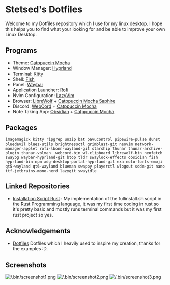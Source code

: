 
# Stetsed's Dotfiles

Welcome to my Dotfiles repository which I use for my linux desktop. I hope this helps you to find what your looking for and be able to improve your own Linux Desktop.

## Programs

- Theme: [Catppuccin Mocha](https://github.com/catppuccin/catppuccin)
- Window Manager: [Hyprland](https://github.com/hyprwm/Hyprland)
- Terminal: [Kitty](https://github.com/kovidgoyal/kitty)
- Shell: [Fish](https://github.com/fish-shell/fish-shell)
- Panel: [Waybar](https://aur.archlinux.org/packages/waybar-hyprland-git)
- Application Launcher: [Rofi](https://github.com/davatorium/rofi)
- Nvim Configuration: [LazyVim](https://github.com/LazyVim/LazyVim)
- Browser: [LibreWolf](https://librewolf.net/) + [Catppuccin Mocha Saphire](https://github.com/catppuccin/firefox/releases/download/old/catppuccin_mocha_sapphire.xpi)
- Discord: [WebCord](https://github.com/SpacingBat3/WebCord) + [Catppuccin Mocha](https://github.com/catppuccin/discord)
- Note Taking App: [Obsidian](https://obsidian.md/) + [Catppuccin Mocha](https://github.com/catppuccin/obsidian)

## Packages

```
imagemagick kitty ripgrep unzip bat pavucontrol pipewire-pulse dunst bluedevil bluez-utils brightnessctl grimblast-git neovim network-manager-applet rofi-lbonn-wayland-git starship thunar thunar-archive-plugin thunar-volman  webcord-bin wl-clipboard librewolf-bin neofetch swaybg waybar-hyprland-git btop tldr swaylock-effects obsidian fish hyprland-bin npm xdg-desktop-portal-hyprland-git exa noto-fonts-emoji qt5-wayland qt6-wayland blueman swappy playerctl wlogout sddm-git nano ttf-jetbrains-mono-nerd lazygit swayidle
````
## Linked Repositories

- [Installation Script Rust](https://github.com/Stetsed/install) : My implementation of the fullinstall.sh script in the Rust Programming language, it was my first time coding in rust so it's pretty basic and mostly runs terminal commands but it was my first rust project so yes.

## Acknowledgements

 - [Dotfiles](https://github.com/linuxmobile/hyprland-dots) Dotfiles which I heavily used to inspire my creation, thanks for the examples :D.


## Screenshots
![/.bin/screenshot1.png](/.bin/screenshot1.png)
![/.bin/screenshot2.png](/.bin/screenshot2.png)
![/.bin/screenshot3.png](/.bin/screenshot3.png)
